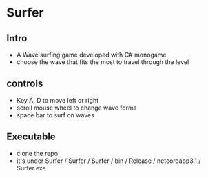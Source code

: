 # Surfer

## Intro
+ A Wave surfing game developed with C# monogame
+ choose the wave that fits the most to travel through the level

## controls
 + Key A, D to move left or right
+ scroll mouse wheel to change wave forms
+ space bar to surf on waves

## Executable
+ clone the repo
+ it's under Surfer / Surfer / Surfer / bin / Release / netcoreapp3.1 / Surfer.exe
